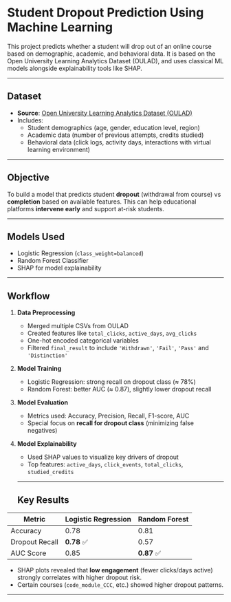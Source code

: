 #  Student Dropout Prediction Using Machine Learning
This project predicts whether a student will drop out of an online course based on demographic, academic, and behavioral data. It is based on the Open University Learning Analytics Dataset (OULAD), and uses classical ML models alongside explainability tools like SHAP.

---

##  Dataset
- **Source**: [Open University Learning Analytics Dataset (OULAD)](https://analyse.kmi.open.ac.uk/#open-dataset)
- Includes:
  - Student demographics (age, gender, education level, region)
  - Academic data (number of previous attempts, credits studied)
  - Behavioral data (click logs, activity days, interactions with virtual learning environment)

---

##  Objective
To build a model that predicts student **dropout** (withdrawal from course) vs **completion** based on available features. This can help educational platforms **intervene early** and support at-risk students.

---

##  Models Used
- Logistic Regression (`class_weight=balanced`)
- Random Forest Classifier
- SHAP for model explainability

---

##  Workflow
1. **Data Preprocessing**
   - Merged multiple CSVs from OULAD
   - Created features like `total_clicks`, `active_days`, `avg_clicks`
   - One-hot encoded categorical variables
   - Filtered `final_result` to include `'Withdrawn'`, `'Fail'`, `'Pass'` and `'Distinction'`

2. **Model Training**
   - Logistic Regression: strong recall on dropout class (≈ 78%)
   - Random Forest: better AUC (≈ 0.87), slightly lower dropout recall

3. **Model Evaluation**
   - Metrics used: Accuracy, Precision, Recall, F1-score, AUC
   - Special focus on **recall for dropout class** (minimizing false negatives)

4. **Model Explainability**
   - Used SHAP values to visualize key drivers of dropout
   - Top features: `active_days`, `click_events`, `total_clicks`, `studied_credits`

   ---

   ## Key Results

| Metric            | Logistic Regression | Random Forest |
|------------------|---------------------|----------------|
| Accuracy          | 0.78                | 0.81           |
| Dropout Recall    | **0.78** ✅         | 0.57           |
| AUC Score         | 0.85                | **0.87** ✅     |

- SHAP plots revealed that **low engagement** (fewer clicks/days active) strongly correlates with higher dropout risk.
- Certain courses (`code_module_CCC`, etc.) showed higher dropout patterns.

---

